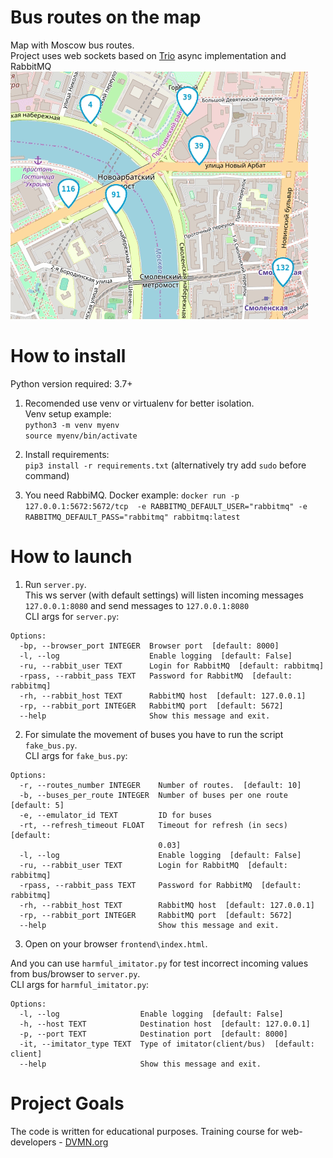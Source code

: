# Bus routes on the map 
Map with Moscow bus routes. \
Project uses web sockets based on [Trio](https://github.com/python-trio/trio) async implementation and RabbitMQ \
![](pics/buses.gif)
# How to install
Python version required: 3.7+
1. Recomended use venv or virtualenv for better isolation.\
   Venv setup example: \
   `python3 -m venv myenv`\
   `source myenv/bin/activate`
2. Install requirements: \
   `pip3 install -r requirements.txt` (alternatively try add `sudo` before command)

3. You need RabbiMQ. Docker example: `docker run -p 127.0.0.1:5672:5672/tcp  -e RABBITMQ_DEFAULT_USER="rabbitmq" -e RABBITMQ_DEFAULT_PASS="rabbitmq" rabbitmq:latest
`
# How to launch
1) Run `server.py`. \
This ws server (with default settings) will listen incoming messages `127.0.0.1:8080` and send messages to `127.0.0.1:8080`\
CLI args for `server.py`:
```
Options:
  -bp, --browser_port INTEGER  Browser port  [default: 8000]
  -l, --log                    Enable logging  [default: False]
  -ru, --rabbit_user TEXT      Login for RabbitMQ  [default: rabbitmq]
  -rpass, --rabbit_pass TEXT   Password for RabbitMQ  [default: rabbitmq]
  -rh, --rabbit_host TEXT      RabbitMQ host  [default: 127.0.0.1]
  -rp, --rabbit_port INTEGER   RabbitMQ port  [default: 5672]
  --help                       Show this message and exit.
```
2) For simulate the movement of buses you have to run the script `fake_bus.py`. \
CLI args for `fake_bus.py`:
```
Options:
  -r, --routes_number INTEGER    Number of routes.  [default: 10]
  -b, --buses_per_route INTEGER  Number of buses per one route  [default: 5]
  -e, --emulator_id TEXT         ID for buses
  -rt, --refresh_timeout FLOAT   Timeout for refresh (in secs)  [default:
                                 0.03]
  -l, --log                      Enable logging  [default: False]
  -ru, --rabbit_user TEXT        Login for RabbitMQ  [default: rabbitmq]
  -rpass, --rabbit_pass TEXT     Password for RabbitMQ  [default: rabbitmq]
  -rh, --rabbit_host TEXT        RabbitMQ host  [default: 127.0.0.1]
  -rp, --rabbit_port INTEGER     RabbitMQ port  [default: 5672]
  --help                         Show this message and exit.
```
3) Open on your browser `frontend\index.html`.



And you can use `harmful_imitator.py` for test incorrect incoming values from bus/browser to `server.py`. \
CLI args for `harmful_imitator.py`:
```
Options:
  -l, --log                  Enable logging  [default: False]
  -h, --host TEXT            Destination host  [default: 127.0.0.1]
  -p, --port TEXT            Destination port  [default: 8000]
  -it, --imitator_type TEXT  Type of imitator(client/bus)  [default: client]
  --help                     Show this message and exit.

```


# Project Goals
The code is written for educational purposes. Training course for web-developers - [DVMN.org](https://dvmn.org)
